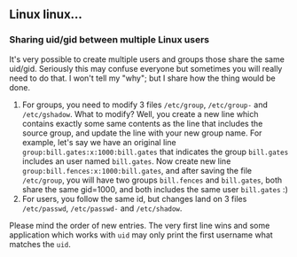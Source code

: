 ## Linux linux...

### Sharing uid/gid between multiple Linux users

It's very possible to create multiple  users and groups those share the same uid/gid.
Seriously this may confuse everyone but sometimes you will really need to do that.
I won't tell my "why"; but I share how the thing would be done.

1. For groups, you need to modify 3 files `/etc/group`, `/etc/group-` and  `/etc/gshadow`.
   What to modify?  Well, you create a new line which contains exactly some same contents
   as the line that includes the source group, and update the line with your new group name.
   For example,
   let's say we have an original line `group:bill.gates:x:1000:bill.gates` that
   indicates the group `bill.gates` includes an user named `bill.gates`. Now
   create new line `group:bill.fences:x:1000:bill.gates`, and after saving the file
   `/etc/group`, you will have two groups `bill.fences`  and `bill.gates`, both
   share the same gid=1000, and both includes the same user `bill.gates` :)
1. For users, you follow the same id, but changes land on 3 files `/etc/passwd`,
   `/etc/passwd-` and `/etc/shadow`.

Please mind the order of new entries. The very first line wins and some application which
works with `uid` may only print the first username what matches the `uid`.
